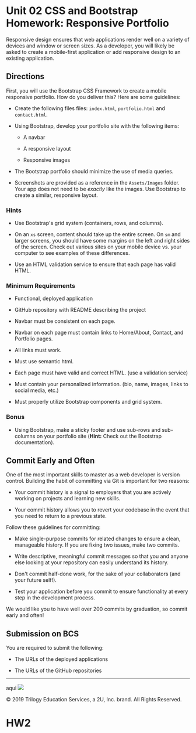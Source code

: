 # Unit 02 CSS and Bootstrap Homework: Responsive Portfolio

Responsive design ensures that web applications render well on a variety of devices and window or screen sizes. As a developer, you will likely be asked to create a mobile-first application or add responsive design to an existing application. 


## Directions

First, you will use the Bootstrap CSS Framework to create a mobile responsive portfolio. How do you deliver this? Here are some guidelines:

* Create the following files files: `index.html`, `portfolio.html` and `contact.html`.

* Using Bootstrap, develop your portfolio site with the following items:

   * A navbar

   * A responsive layout

   * Responsive images

* The Bootstrap portfolio should minimize the use of media queries.

* Screenshots are provided as a reference in the `Assets/Images` folder. Your app does not need to be _exactly_ like the images. Use Bootstrap to create a similar, responsive layout.

### Hints

* Use Bootstrap's grid system (containers, rows, and columns).

* On an `xs` screen, content should take up the entire screen. On `sm` and larger screens, you should have some margins on the left and right sides of the screen. Check out various sites on your mobile device vs. your computer to see examples of these differences.

* Use an HTML validation service to ensure that each page has valid HTML.

### Minimum Requirements

* Functional, deployed application

* GitHub repository with README describing the project

* Navbar must be consistent on each page.

* Navbar on each page must contain links to Home/About, Contact, and Portfolio pages.

* All links must work.

* Must use semantic html.

* Each page must have valid and correct HTML. (use a validation service)

* Must contain your personalized information. (bio, name, images, links to social media, etc.)

* Must properly utilize Bootstrap components and grid system.


### Bonus

* Using Bootstrap, make a sticky footer and use sub-rows and sub-columns on your portfolio site (**Hint:** Check out the Bootstrap documentation).


## Commit Early and Often

One of the most important skills to master as a web developer is version control. Building the habit of committing via Git is important for two reasons:

* Your commit history is a signal to employers that you are actively working on projects and learning new skills.

* Your commit history allows you to revert your codebase in the event that you need to return to a previous state.

Follow these guidelines for committing:

* Make single-purpose commits for related changes to ensure a clean, manageable history. If you are fixing two issues, make two commits.

* Write descriptive, meaningful commit messages so that you and anyone else looking at your repository can easily understand its history.

* Don't commit half-done work, for the sake of your collaborators (and your future self!).

* Test your application before you commit to ensure functionality at every step in the development process.

We would like you to have well over 200 commits by graduation, so commit early and often!


## Submission on BCS

You are required to submit the following:

* The URLs of the deployed applications

* The URLs of the GitHub repositories

- - -
aqui
![](Project3Video.gif)

© 2019 Trilogy Education Services, a 2U, Inc. brand. All Rights Reserved.
# HW2



